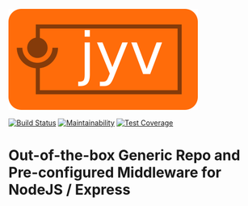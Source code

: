 ![Jyv](jyv-logo.png)

[![Build Status](https://travis-ci.com/GUSCRAWFORD/jyv.svg?branch=master)](https://travis-ci.com/GUSCRAWFORD/jyv)
[![Maintainability](https://api.codeclimate.com/v1/badges/4ed8f46f4aa08e1ee410/maintainability)](https://codeclimate.com/github/GUSCRAWFORD/jyv/maintainability)
[![Test Coverage](https://api.codeclimate.com/v1/badges/4ed8f46f4aa08e1ee410/test_coverage)](https://codeclimate.com/github/GUSCRAWFORD/jyv/test_coverage)

# Out-of-the-box Generic Repo and Pre-configured Middleware for NodeJS / Express

